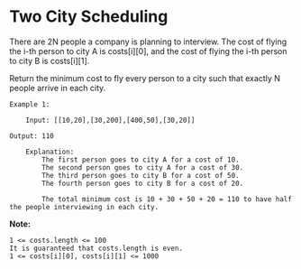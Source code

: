 # Two City Scheduling

There are 2N people a company is planning to interview. The cost of flying the i-th person to city A is costs[i][0], and the cost of flying the i-th person to city B is costs[i][1].

Return the minimum cost to fly every person to a city such that exactly N people arrive in each city.

 

    Example 1:

        Input: [[10,20],[30,200],[400,50],[30,20]]

    Output: 110

        Explanation: 
            The first person goes to city A for a cost of 10.
            The second person goes to city A for a cost of 30.
            The third person goes to city B for a cost of 50.
            The fourth person goes to city B for a cost of 20.

            The total minimum cost is 10 + 30 + 50 + 20 = 110 to have half the people interviewing in each city.
 

**Note:**

    1 <= costs.length <= 100
    It is guaranteed that costs.length is even.
    1 <= costs[i][0], costs[i][1] <= 1000
    